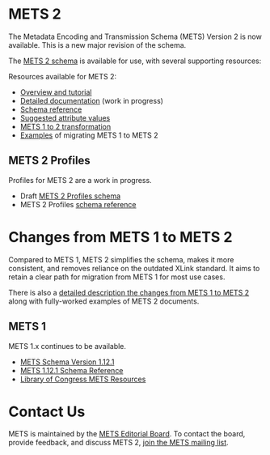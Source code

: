 # METS 2

The Metadata Encoding and Transmission Schema (METS) Version 2 is now
available. This is a new major revision of the schema.

The [METS 2 schema](https://github.com/mets/METS-schema/blob/main/v2/mets2.xsd)
is available for use, with several supporting resources:

Resources available for METS 2:

* [Overview and tutorial](metsoverview.html)
* [Detailed documentation](/METS-primer) (work in progress)
* [Schema reference](METS_v2_Docs/mets2.html)
* [Suggested attribute values](https://github.com/mets/METS-schema/wiki/METS2-Suggested-Attribute-Values)
* [METS 1 to 2 transformation](https://github.com/mets/METS1to2)
* [Examples](https://github.com/mets/METS-schema/tree/main/v2/examples) of migrating METS 1 to METS 2

## METS 2 Profiles

Profiles for METS 2 are a work in progress.

* Draft [METS 2 Profiles schema](https://github.com/mets/METS-profiles/blob/profile-for-mets2/profile_docs/METS2_profile.xsd)
* METS 2 Profiles [schema reference](METS2_Profile_Docs/METS2_profile.html)

# Changes from METS 1 to METS 2

Compared to METS 1, METS 2 simplifies the schema, makes it more consistent, and
removes reliance on the outdated XLink standard. It aims to retain a clear path
for migration from METS 1 for most use cases.

There is also a [detailed description the changes from METS 1 to METS
2](METS2_whitepaper.html) along with
fully-worked examples of METS 2 documents.

## METS 1

METS 1.x continues to be available.

* [METS Schema Version 1.12.1](https://github.com/mets/METS-schema/blob/main/version1121/mets.xsd)
* [METS 1.12.1 Schema Reference](METS_v1_Docs/mets.html)
* [Library of Congress METS Resources](https://www.loc.gov/standards/mets/mets-schemadocs.html)

# Contact Us

METS is maintained by the [METS Editorial
Board](https://www.loc.gov/standards/mets/mets-board.html). To contact the
board, provide feedback, and discuss METS 2, [join the METS mailing
list](https://www.loc.gov/standards/mets/mets-list-enter.html).
